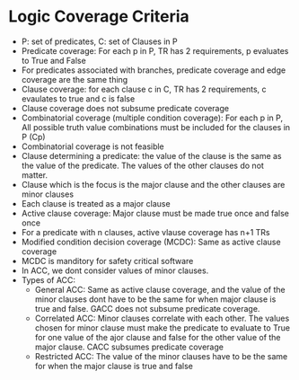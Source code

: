 # Logic Coverage Criteria  
* P: set of predicates, C: set of Clauses in P  
* Predicate coverage: For each p in P, TR has 2 requirements, p evaluates to True and False  
* For predicates associated with branches, predicate coverage and edge coverage are the same thing  
* Clause coverage: for each clause c in C, TR has 2 requirements, c evaulates to true and c is false  
* Clause coverage does not subsume predicate coverage  
* Combinatorial coverage (multiple condition coverage): For each p in P, All possible truth value combinations must be included for the clauses in P (Cp)  
* Combinatorial coverage is not feasible  
* Clause determining a predicate: the value of the clause is the same as the value of the predicate. The values of the other clauses do not matter.  
* Clause which is the focus is the major clause and the other clauses are minor clauses  
* Each clause is treated as a major clause  
* Active clause coverage: Major clause must be made true once and false once  
* For a predicate with n clauses, active vlause coverage has n+1 TRs   
* Modified condition decision coverage (MCDC): Same as active clause coverage  
* MCDC is manditory for safety critical software  
* In ACC, we dont consider values of minor clauses.  
* Types of ACC:  
  * General ACC: Same as active clause coverage, and the value of the minor clauses dont have to be the same for when major clause is true and false. GACC does not subsume predicate coverage.  
  * Correlated ACC: Minor clauses correlate with each other. The values chosen for minor clause must make the predicate to evaluate to True for one value of the ajor clause and false for the other value of the major clause. CACC subsumes predicate coverage  
  * Restricted ACC: The value of the minor clauses have to be the same for when the major clause is true and false  

  

